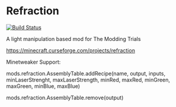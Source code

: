 # Refraction

[![Build Status](https://travis-ci.org/TeamWizardry/TMT-Refraction.svg?branch=master)](https://travis-ci.org/TeamWizardry/TMT-Refraction)

A light manipulation based mod for The Modding Trials

https://minecraft.curseforge.com/projects/refraction

Minetweaker Support:

mods.refraction.AssemblyTable.addRecipe(name, output, inputs, minLaserStrenght, maxLaserStrength, minRed, maxRed, minGreen, maxGreen, minBlue, maxBlue)

mods.refraction.AssemblyTable.remove(output)
